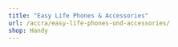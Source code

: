 ```yaml
---
title: "Easy Life Phones & Accessories"
url: /accra/easy-life-phones-und-accessories/
shop: Handy
---
```

